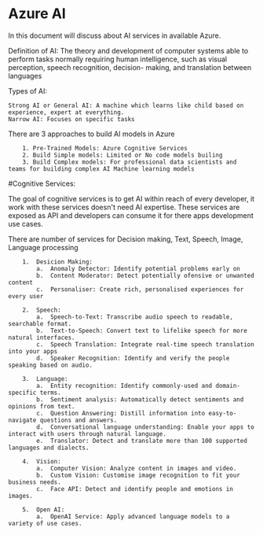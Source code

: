 # Azure AI 
In this document will discuss about AI services in available Azure.

Definition of AI: The theory and development of computer systems able to perform tasks normally requiring human intelligence, such as visual perception, speech recognition, decision- making, and translation between languages

Types of AI:

    Strong AI or General AI: A machine which learns like child based on experience, expert at everything. 
    Narrow AI: Focuses on specific tasks 

There are 3 approaches to build AI models in Azure

        1. Pre-Trained Models: Azure Cognitive Services
        2. Build Simple models: Limited or No code models builing 
        3. Build Complex models: For professional data scientists and teams for building complex AI Machine learning models
        
#Cognitive Services:

The goal of cognitive services is to get AI within reach of every developer, it work with these services doesn't need AI expertise. 
These services are exposed as API and developers can consume it for there apps development use cases.

There are number of services for Decision making, Text, Speech, Image, Language processing 

        1.  Desicion Making: 
            a.  Anomaly Detector: Identify potential problems early on
            b.  Content Moderator: Detect potentially ofensive or unwanted content
            c.  Personaliser: Create rich, personalised experiences for every user
            
        2.  Speech:
            a.  Speech-to-Text: Transcribe audio speech to readable, searchable format.
            b.  Text-to-Speech: Convert text to lifelike speech for more natural interfaces.
            c.  Speech Translation: Integrate real-time speech translation into your apps
            d.  Speaker Recognition: Identify and verify the people speaking based on audio.
            
        3.  Language:
            a.  Entity recognition: Identify commonly-used and domain-specific terms.
            b.  Sentiment analysis: Automatically detect sentiments and opinions from text.
            c.  Question Answering: Distill information into easy-to-navigate questions and answers.
            d.  Conversational language understanding: Enable your apps to interact with users through natural language.
            e.  Translator: Detect and translate more than 100 supported languages and dialects.
            
        4.  Vision:
            a.  Computer Vision: Analyze content in images and video.
            b.  Custom Vision: Customise image recognition to fit your business needs.
            c.  Face API: Detect and identify people and emotions in images.
            
        5.  Open AI:
            a.  OpenAI Service: Apply advanced language models to a variety of use cases.
            

